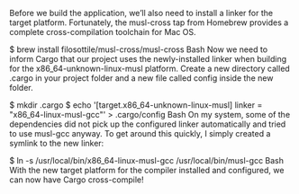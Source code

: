 Before we build the application, we’ll also need to install a linker for the target platform. Fortunately, the musl-cross tap from Homebrew provides a complete cross-compilation toolchain for Mac OS.

$ brew install filosottile/musl-cross/musl-cross
Bash
Now we need to inform Cargo that our project uses the newly-installed linker when building for the x86_64-unknown-linux-musl platform. Create a new directory called .cargo in your project folder and a new file called config inside the new folder.

$ mkdir .cargo
$ echo '[target.x86_64-unknown-linux-musl]
linker = "x86_64-linux-musl-gcc"' > .cargo/config
Bash
On my system, some of the dependencies did not pick up the configured linker automatically and tried to use musl-gcc anyway. To get around this quickly, I simply created a symlink to the new linker:

$ ln -s /usr/local/bin/x86_64-linux-musl-gcc /usr/local/bin/musl-gcc
Bash
With the new target platform for the compiler installed and configured, we can now have Cargo cross-compile!